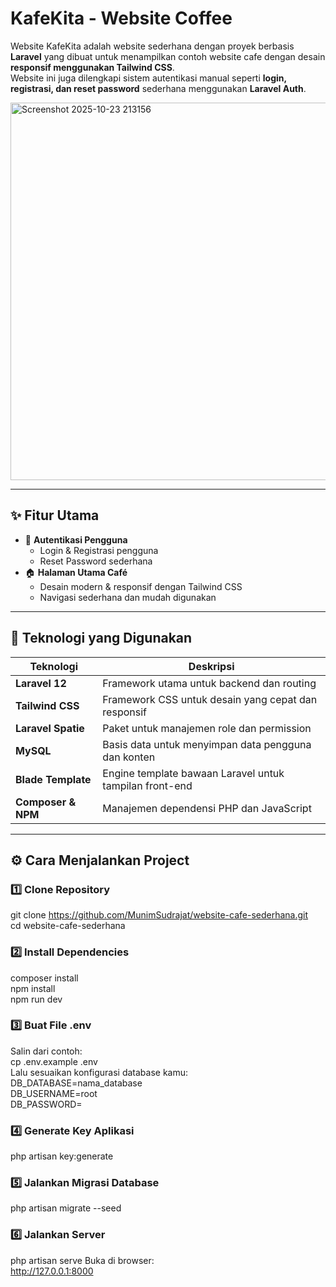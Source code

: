 # KafeKita - Website Coffee
Website KafeKita adalah website sederhana dengan proyek berbasis **Laravel** yang dibuat untuk menampilkan contoh website cafe dengan desain **responsif menggunakan Tailwind CSS**.  
Website ini juga dilengkapi sistem autentikasi manual seperti **login, registrasi, dan reset password** sederhana menggunakan  **Laravel Auth**.

<img width="1351" height="604" alt="Screenshot 2025-10-23 213156" src="https://github.com/user-attachments/assets/30c46fdf-0ee9-443e-9ee6-0088ff478da2" />

---

## ✨ Fitur Utama
- 🔐 **Autentikasi Pengguna**
  - Login & Registrasi pengguna
  - Reset Password sederhana
- 🏠 **Halaman Utama Café**
  - Desain modern & responsif dengan Tailwind CSS
  - Navigasi sederhana dan mudah digunakan

---

## 🧰 Teknologi yang Digunakan
| Teknologi | Deskripsi |
|------------|------------|
| **Laravel 12** | Framework utama untuk backend dan routing |
| **Tailwind CSS** | Framework CSS untuk desain yang cepat dan responsif |
| **Laravel Spatie** | Paket untuk manajemen role dan permission |
| **MySQL** | Basis data untuk menyimpan data pengguna dan konten |
| **Blade Template** | Engine template bawaan Laravel untuk tampilan front-end |
| **Composer & NPM** | Manajemen dependensi PHP dan JavaScript |

---

## ⚙️ Cara Menjalankan Project

### 1️⃣ Clone Repository
git clone https://github.com/MunimSudrajat/website-cafe-sederhana.git<br>
cd website-cafe-sederhana

### 2️⃣ Install Dependencies
composer install<br>
npm install<br>
npm run dev

### 3️⃣ Buat File .env
Salin dari contoh: <br>
cp .env.example .env <br>
Lalu sesuaikan konfigurasi database kamu: <br>
DB_DATABASE=nama_database<br>
DB_USERNAME=root<br>
DB_PASSWORD=

### 4️⃣ Generate Key Aplikasi
php artisan key:generate

### 5️⃣ Jalankan Migrasi Database
php artisan migrate --seed

### 6️⃣ Jalankan Server
php artisan serve
Buka di browser: <br>
http://127.0.0.1:8000
